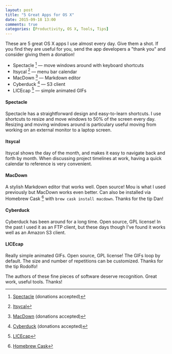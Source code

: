 ```yaml
---
layout: post
title: "5 Great Apps for OS X"
date: 2015-09-18 13:00
comments: true
categories: [Productivity, OS X, Tools, Tips]
---
```


These are 5 great OS X apps I use almost every day. Give them a shot. If you find they are useful for you, send the app developers a "thank you" and consider giving them a donation!

 * Spectacle [^spec] &mdash; move windows around with keyboard shortcuts
 * Itsycal [^itsycal] &mdash; menu bar calendar
 * MacDown [^mac] &mdash; Markdown editor
 * Cyberduck [^duck] &mdash; S3 client
 * LICEcap [^lice] &mdash; simple animated GIFs

#### Spectacle

Spectacle has a straightforward design and easy-to-learn shortcuts. I use shortcuts to resize and move windows to 50% of the screen every day. Resizing and moving windows around is particulary useful moving from working on an external monitor to a laptop screen.

#### Itsycal

Itsycal shows the day of the month, and makes it easy to navigate back and forth by month. When discussing project timelines at work, having a quick calendar to reference is very convenient.

#### MacDown

A stylish Markdown editor that works well. Open source! Mou is what I used previously but MacDown works even better. Can also be installed via Homebrew Cask [^brew] with `brew cask install macdown`. Thanks for the tip Dan!

#### Cyberduck

Cyberduck has been around for a long time. Open source, GPL license! In the past I used it as an FTP client, but these days though I've found it works well as an Amazon S3 client.

#### LICEcap

Really simple animated GIFs. Open source, GPL license! The GIFs loop by default. The size and number of repetitions can be customized. Thanks for the tip Rodolfo!


The authors of these fine pieces of software deserve recognition. Great work, useful tools. Thanks!


[^spec]: [Spectacle](https://www.spectacleapp.com/) (donations accepted)

[^itsycal]: [Itsycal](http://www.mowglii.com/itsycal/)

[^mac]: [MacDown](http://macdown.uranusjr.com/) (donations accepted)

[^duck]: [Cyberduck](https://cyberduck.io/?l=en) (donations accepted)

[^lice]: [LICEcap](http://www.cockos.com/licecap/)

[^brew]: [Homebrew Cask](http://caskroom.io/)